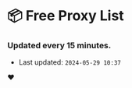 # :package: Free Proxy List
### Updated every 15 minutes.

- Last updated: `2024-05-29 10:37`

:heart:
